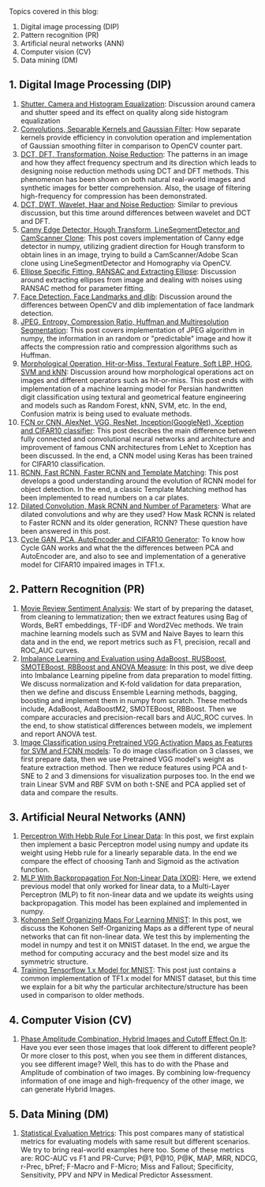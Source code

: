 Topics covered in this blog:
1. Digital image processing (DIP)
2. Pattern recognition (PR)
3. Artificial neural networks (ANN)
4. Computer vision (CV)
5. Data mining (DM)


## 1. Digital Image Processing (DIP)
1. [Shutter, Camera and Histogram Equalization](post/dip01/): Discussion around camera and shutter speed and its effect on quality along side histogram equalization
2. [Convolutions, Separable Kernels and Gaussian Filter](post/dip02/): How separate kernels provide efficiency in convolution operation and implementation of Gaussian smoothing filter in comparison to OpenCV counter part.
3. [DCT, DFT, Transformation, Noise Reduction](post/dip03/): The patterns in an image and how they affect frequency spectrum and its direction which leads to designing noise reduction methods using DCT and DFT methods. This phenomenon has been shown on both natural real-world images and synthetic images for better comprehension. Also, the usage of filtering high-frequency for compression has been demonstrated.
4. [DCT, DWT, Wavelet, Haar and Noise Reduction](post/dip04/): Similar to previous discussion, but this time around differences between wavelet and DCT and DFT.
5. [Canny Edge Detector, Hough Transform, LineSegmentDetector and CamScanner Clone](post/dip05/): This post covers implementation of Canny edge detector in numpy, utilizing gradient direction for Hough transform to obtain lines in an image, trying to build a CamScanner/Adobe Scan clone using LineSegmentDetector and Homography via OpenCV.
6. [Ellipse Specific Fitting, RANSAC and Extracting Ellipse](post/dip06/): Discussion around extracting ellipses from image and dealing with noises using RANSAC method for parameter fitting.
7. [Face Detection, Face Landmarks and dlib](post/dip07/): Discussion around the differences between OpenCV and dlib implementation of face landmark detection.
8. [JPEG, Entropy, Compression Ratio, Huffman and Multiresolution Segmentation](post/dip08/): This post covers implementation of JPEG algorithm in numpy, the information in an random or "predictable" image and how it affects the compression ratio and compression algorithms such as Huffman. 
9. [Morphological Operation, Hit-or-Miss, Textural Feature, Soft LBP, HOG, SVM and kNN](post/dip09/): Discussion around how morphological operations act on images and different operators such as hit-or-miss. This post ends with implementation of a machine learning model for Persian handwritten digit classification using textural and geometrical feature engineering and models such as Random Forest, kNN, SVM, etc. In the end, Confusion matrix is being used to evaluate methods.
10. [FCN or CNN, AlexNet, VGG, ResNet, Inception(GoogleNet), Xception and CIFAR10 classifier](post/dip10/): This post describes the main difference between fully connected and convolutional neural networks and architecture and improvement of famous CNN architectures from LeNet to Xception has been discussed. In the end, a CNN model using Keras has been trained for CIFAR10 classification.
11. [RCNN, Fast RCNN, Faster RCNN and Template Matching](post/dip11/): This post develops a good understanding around the evolution of RCNN model for object detection. In the end, a classic Template Matching method has been implemented to read numbers on a car plates.
12. [Dilated Convolution, Mask RCNN and Number of Parameters](post/dip13/): What are dilated convolutions and why are they used? How Mask RCNN is related to Faster RCNN and its older generation, RCNN? These question have been answered in this post.
13. [Cycle GAN, PCA, AutoEncoder and CIFAR10 Generator](post/dip14/): To know how Cycle GAN works and what the the differences between PCA and AutoEncoder are, and also to see and implementation of a generative model for CIFAR10 impaired images in TF1.x.

## 2. Pattern Recognition (PR)
1. [Movie Review Sentiment Analysis](post/pr01/): We start of by preparing the dataset, from cleaning to lemmatization; then we extract features using Bag of Words, BeRT embeddings, TF-IDF and Word2Vec methods. We train machine learning models such as SVM and Naive Bayes to learn this data and in the end, we report metrics such as F1, precision, recall and ROC_AUC curves.
2. [Imbalance Learning and Evaluation using AdaBoost, RUSBoost, SMOTEBoost, RBBoost and ANOVA Measure](post/pr02/): In this post, we dive deep into Imbalance Learning pipeline from data preparation to model fitting. We discuss normalization and K-fold validation for data preparation, then we define and discuss Ensemble Learning methods, bagging, boosting and implement them in numpy from scratch. These methods include, AdaBoost, AdaBoostM2, SMOTEBoost, RBBoost. Then we compare accuracies and precision-recall bars and AUC_ROC curves. In the end, to show statistical differences between models, we implement and report ANOVA test.
3. [Image Classification using Pretrained VGG Activation Maps as Features for SVM and FCNN models](post/pr03/): To do image classification on 3 classes, we first prepare data, then we use Pretrained VGG model's weight as feature extraction method. Then we reduce features using PCA and t-SNE to 2 and 3 dimensions for visualization purposes too. In the end we train Linear SVM and RBF SVM on both t-SNE and PCA applied set of data and compare the results.

## 3. Artificial Neural Networks (ANN)
1. [Perceptron With Hebb Rule For Linear Data](post/ann01/): In this post, we first explain then implement a basic Perceptron model using numpy and update its weight using Hebb rule for a linearly separable data. In the end we compare the effect of choosing Tanh and Sigmoid as the activation function.
2. [MLP With Backpropagation For Non-Linear Data (XOR)](post/ann02/): Here, we extend previous model that only worked for linear data, to a Multi-Layer Perceptron (MLP) to fit non-linear data and we update its weights using backpropagation. This model has been explained and implemented in numpy.
3. [Kohonen Self Organizing Maps For Learning MNIST](post/ann03/): In this post, we discuss the Kohonen Self-Organizing Maps as a different type of neural networks that can fit non-linear data. We test this by implementing the model in numpy and test it on MNIST dataset. In the end, we argue the method for computing accuracy and the best model size and its symmetric structure.
4. [Training Tensorflow 1.x Model for MNIST](post/ann04/): This post just contains a common implementation of TF1.x model for MNIST dataset, but this time we explain for a bit why the particular architecture/structure has been used in comparison to older methods.

## 4. Computer Vision (CV)
1. [Phase Amplitude Combination, Hybrid Images and Cutoff Effect On It](post/cv02/): Have you ever seen those images that look different to different people? Or more closer to this post, when you see them in different distances, you see different image? Well, this has to do with the Phase and Amplitude of combination of two images. By combining low-frequency information of one image and high-frequency of the other image, we can generate Hybrid Images.

## 5. Data Mining (DM)
1. [Statistical Evaluation Metrics](post/minidm01/): This post compares many of statistical metrics for evaluating models with same result but different scenarios. We try to bring real-world examples here too. Some of these metrics are: ROC-AUC vs F1 and PR-Curve; P@1, P@10, P@K, MAP, MRR, NDCG, r-Prec, bPref; F-Macro and F-Micro; Miss and Fallout; Specificity, Sensitivity, PPV and NPV in Medical Predictor Assessment.